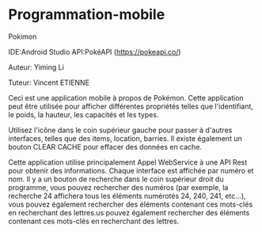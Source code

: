 # Programmation-mobile
Pokimon

IDE:Android Studio
API:PokéAPI (https://pokeapi.co/)

Auteur: Yiming Li

Tuteur: Vincent ETIENNE

Ceci est une application mobile à propos de Pokémon. Cette application peut être utilisée pour afficher différentes propriétés telles que l'identifiant, le poids, la hauteur, les capacités et les types.

Utilisez l'icône dans le coin supérieur gauche pour passer à d'autres interfaces, telles que des items, location, barries. Il existe également un bouton CLEAR CACHE pour effacer des données en cache.

Cette application utilise principalement Appel WebService à une API Rest pour obtenir des informations. Chaque interface est affichée par numéro et nom. Il y a un bouton de recherche dans le coin supérieur droit du programme, vous pouvez rechercher des numéros (par exemple, la recherche 24 affichera tous les éléments numérotés 24, 240, 241, etc...), vous pouvez également rechercher des éléments contenant ces mots-clés en recherchant des lettres.us pouvez également rechercher des éléments contenant ces mots-clés en recherchant des lettres.


